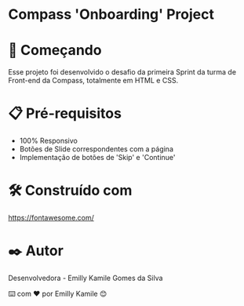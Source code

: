 # Compass 'Onboarding' Project

# 🚀 Começando
Esse projeto foi desenvolvido o desafio da primeira Sprint da turma de Front-end da Compass, totalmente em HTML e CSS.

# 📋 Pré-requisitos
- 100% Responsivo
- Botões de Slide correspondentes com a página
- Implementação de botões de 'Skip' e 'Continue'

# 🛠️ Construído com
https://fontawesome.com/

# ✒️ Autor
Desenvolvedora - Emilly Kamile Gomes da Silva

⌨️ com ❤️ por Emilly Kamile 😊
